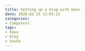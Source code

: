 ```yaml
---
title: Setting up a blog with Hexo
date: 2020-02-15 12:01:11
categories:
- Computers
tags:
- hexo
- blog
- howto
---
```

